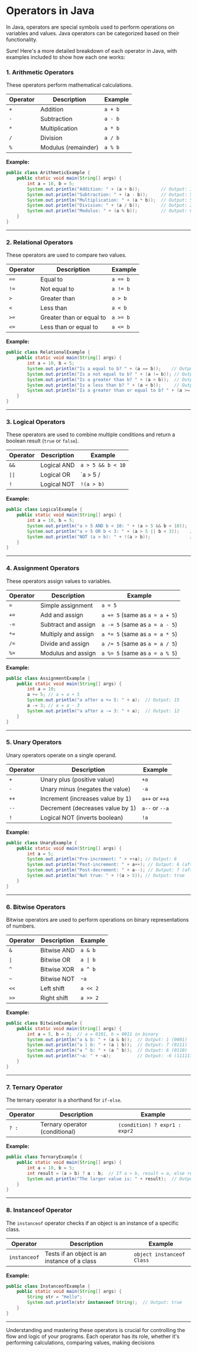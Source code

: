 # Operators in Java
In Java, operators are special symbols used to perform operations on variables and values. Java operators can be categorized based on their functionality.

Sure! Here's a more detailed breakdown of each operator in Java, with examples included to show how each one works:

### **1. Arithmetic Operators**

These operators perform mathematical calculations.

| Operator | Description                 | Example           |
|----------|-----------------------------|-------------------|
| `+`      | Addition                    | `a + b`           |
| `-`      | Subtraction                 | `a - b`           |
| `*`      | Multiplication              | `a * b`           |
| `/`      | Division                    | `a / b`           |
| `%`      | Modulus (remainder)         | `a % b`           |

**Example:**
```java
public class ArithmeticExample {
    public static void main(String[] args) {
        int a = 10, b = 5;
        System.out.println("Addition: " + (a + b));        // Output: 15
        System.out.println("Subtraction: " + (a - b));     // Output: 5
        System.out.println("Multiplication: " + (a * b));  // Output: 50
        System.out.println("Division: " + (a / b));        // Output: 2
        System.out.println("Modulus: " + (a % b));         // Output: 0
    }
}
```

---

### **2. Relational Operators**

These operators are used to compare two values.

| Operator | Description                     | Example           |
|----------|-----------------------------------|-------------------|
| `==`     | Equal to                         | `a == b`          |
| `!=`     | Not equal to                     | `a != b`          |
| `>`      | Greater than                     | `a > b`           |
| `<`      | Less than                        | `a < b`           |
| `>=`     | Greater than or equal to         | `a >= b`          |
| `<=`     | Less than or equal to            | `a <= b`          |

**Example:**
```java
public class RelationalExample {
    public static void main(String[] args) {
        int a = 10, b = 5;
        System.out.println("Is a equal to b? " + (a == b));    // Output: false
        System.out.println("Is a not equal to b? " + (a != b)); // Output: true
        System.out.println("Is a greater than b? " + (a > b));  // Output: true
        System.out.println("Is a less than b? " + (a < b));     // Output: false
        System.out.println("Is a greater than or equal to b? " + (a >= b)); // Output: true
    }
}
```

---

### **3. Logical Operators**

These operators are used to combine multiple conditions and return a boolean result (`true` or `false`).

| Operator | Description | Example             |
|----------|-------------|---------------------|
| `&&`     | Logical AND | `a > 5 && b < 10`   |
| `\|\|`   | Logical OR  | `a > 5 /|/| b < 10` |
| `!`      | Logical NOT | `!(a > b)`          |

**Example:**
```java
public class LogicalExample {
    public static void main(String[] args) {
        int a = 10, b = 5;
        System.out.println("a > 5 AND b < 10: " + (a > 5 && b < 10));  // Output: true
        System.out.println("a > 5 OR b < 3: " + (a > 5 || b < 3));    // Output: true
        System.out.println("NOT (a > b): " + !(a > b));               // Output: false
    }
}
```

---

### **4. Assignment Operators**

These operators assign values to variables.

| Operator | Description                          | Example           |
|----------|--------------------------------------|-------------------|
| `=`      | Simple assignment                    | `a = 5`           |
| `+=`     | Add and assign                       | `a += 5` (same as `a = a + 5`) |
| `-=`     | Subtract and assign                  | `a -= 5` (same as `a = a - 5`) |
| `*=`     | Multiply and assign                  | `a *= 5` (same as `a = a * 5`) |
| `/=`     | Divide and assign                    | `a /= 5` (same as `a = a / 5`) |
| `%=`     | Modulus and assign                   | `a %= 5` (same as `a = a % 5`) |

**Example:**
```java
public class AssignmentExample {
    public static void main(String[] args) {
        int a = 10;
        a += 5; // a = a + 5
        System.out.println("a after a += 5: " + a);  // Output: 15
        a -= 3; // a = a - 3
        System.out.println("a after a -= 3: " + a);  // Output: 12
    }
}
```

---

### **5. Unary Operators**

Unary operators operate on a single operand.

| Operator | Description                     | Example           |
|----------|----------------------------------|-------------------|
| `+`      | Unary plus (positive value)      | `+a`              |
| `-`      | Unary minus (negates the value)  | `-a`              |
| `++`     | Increment (increases value by 1) | `a++` or `++a`    |
| `--`     | Decrement (decreases value by 1) | `a--` or `--a`    |
| `!`      | Logical NOT (inverts boolean)    | `!a`              |

**Example:**
```java
public class UnaryExample {
    public static void main(String[] args) {
        int a = 5;
        System.out.println("Pre-increment: " + ++a); // Output: 6
        System.out.println("Post-increment: " + a++); // Output: 6 (after this a becomes 7)
        System.out.println("Post-decrement: " + a--); // Output: 7 (after this a becomes 6)
        System.out.println("Not true: " + !(a > 5)); // Output: true
    }
}
```

---

### **6. Bitwise Operators**

Bitwise operators are used to perform operations on binary representations of numbers.

| Operator | Description                   | Example  |
|----------|-------------------------------|----------|
| `&`      | Bitwise AND                   | `a & b`  |
| `\|`     | Bitwise OR                    | `a \| b` |
| `^`      | Bitwise XOR                   | `a ^ b`  |
| `~`      | Bitwise NOT                   | `~a`     |
| `<<`     | Left shift                    | `a << 2` |
| `>>`     | Right shift                   | `a >> 2` |

**Example:**
```java
public class BitwiseExample {
    public static void main(String[] args) {
        int a = 5, b = 3;  // a = 0101, b = 0011 in binary
        System.out.println("a & b: " + (a & b));  // Output: 1 (0001)
        System.out.println("a | b: " + (a | b));  // Output: 7 (0111)
        System.out.println("a ^ b: " + (a ^ b));  // Output: 6 (0110)
        System.out.println("~a: " + ~a);          // Output: -6 (11111111111111111111111111111010 in 32-bit)
    }
}
```

---

### **7. Ternary Operator**

The ternary operator is a shorthand for `if-else`.

| Operator | Description                        | Example                  |
|----------|------------------------------------|--------------------------|
| `? :`    | Ternary operator (conditional)     | `(condition) ? expr1 : expr2` |

**Example:**
```java
public class TernaryExample {
    public static void main(String[] args) {
        int a = 10, b = 5;
        int result = (a > b) ? a : b;  // If a > b, result = a, else result = b
        System.out.println("The larger value is: " + result);  // Output: 10
    }
}
```

---

### **8. Instanceof Operator**

The `instanceof` operator checks if an object is an instance of a specific class.

| Operator   | Description                        | Example                  |
|------------|------------------------------------|--------------------------|
| `instanceof` | Tests if an object is an instance of a class | `object instanceof Class` |

**Example:**
```java
public class InstanceofExample {
    public static void main(String[] args) {
        String str = "Hello";
        System.out.println(str instanceof String);  // Output: true
    }
}
```

---


Understanding and mastering these operators is crucial for controlling the flow and logic of your programs. Each operator has its role, whether it's performing calculations, comparing values, making decisions

